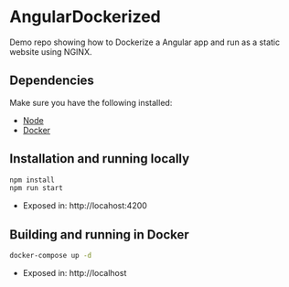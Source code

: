 # AngularDockerized

Demo repo showing how to Dockerize a Angular app and run as a static website using NGINX.

## Dependencies

Make sure you have the following installed:

- [Node](https://nodejs.org/en/)
- [Docker](https://docs.docker.com/get-docker/)

## Installation and running locally

```sh
npm install
npm run start
```

- Exposed in: http://locahost:4200

## Building and running in Docker

```sh
docker-compose up -d
```

- Exposed in: http://localhost
